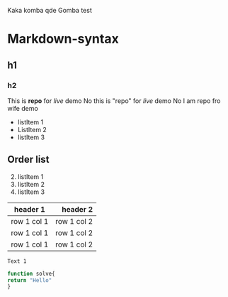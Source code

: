 Kaka komba qde Gomba test

# Markdown-syntax
## h1
### h2

This is **repo** for *live* demo
No this is "repo" for *live* demo
No I am repo fro wife demo


* listItem 1
* ListItem 2
* listItem 3

## Order list
2. listItem 1
2. listItem 2
2. listItem 3

|header 1|header 2|
|:---:|---:|
|row 1 col 1|row 1 col 2|
|row 1 col 1|row 1 col 2|
|row 1 col 1|row 1 col 2|

```
Text 1

```

``` javascript
function solve{
return "Hello"
}
```


